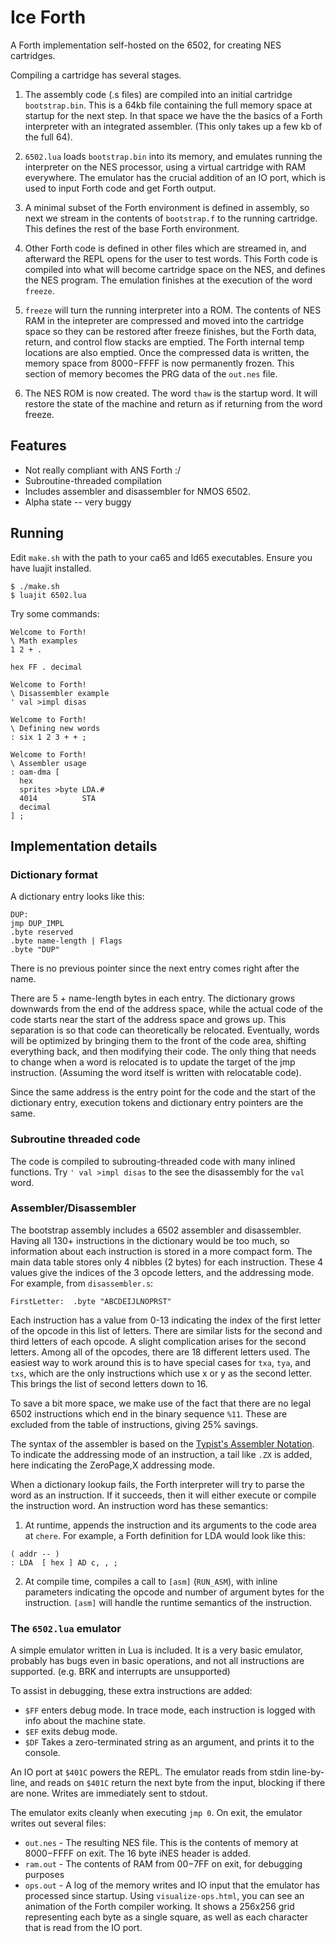 # Ice Forth

A Forth implementation self-hosted on the 6502, for creating NES cartridges.

Compiling a cartridge has several stages.

1. The assembly code (.s files) are compiled into an initial cartridge
   `bootstrap.bin`. This is a 64kb file containing the full memory space at
   startup for the next step. In that space we have the the basics of a Forth
   interpreter with an integrated assembler. (This only takes up a few kb of the
   full 64).

2. `6502.lua` loads `bootstrap.bin` into its memory, and emulates running the
   interpreter on the NES processor, using a virtual cartridge with RAM everywhere.
   The emulator has the crucial addition of an IO port, which is used to input
   Forth code and get Forth output.

3. A minimal subset of the Forth environment is defined in assembly, so next we
   stream in the contents of `bootstrap.f` to the running cartridge. This defines 
   the rest of the base Forth environment.

4. Other Forth code is defined in other files which are streamed in, and afterward
   the REPL opens for the user to test words. This Forth code is compiled into what
   will become cartridge space on the NES, and defines the NES program. The emulation
   finishes at the execution of the word `freeze`.

5. `freeze` will turn the running interpreter into a ROM. The contents of NES RAM in the
   intepreter are compressed and moved into the cartridge space so they can be restored
   after freeze finishes, but the Forth data, return, and control flow stacks are
   emptied. The Forth internal temp locations are also emptied. Once the compressed data
   is written, the memory space from $8000-$FFFF is now permanently frozen. This section
   of memory becomes the PRG data of the `out.nes` file.

6. The NES ROM is now created. The word `thaw` is the startup word. It will restore
   the state of the machine and return as if returning from the word freeze.
   
## Features

- Not really compliant with ANS Forth :/
- Subroutine-threaded compilation
- Includes assembler and disassembler for NMOS 6502.
- Alpha state -- very buggy

## Running

Edit `make.sh` with the path to your ca65 and ld65 executables.
Ensure you have luajit installed.

```
$ ./make.sh
$ luajit 6502.lua
```

Try some commands:

```
Welcome to Forth!
\ Math examples
1 2 + .

hex FF . decimal
```

```
Welcome to Forth!
\ Disassembler example
' val >impl disas
```

```
Welcome to Forth!
\ Defining new words
: six 1 2 3 + + ;
```

```
Welcome to Forth!
\ Assembler usage
: oam-dma [
  hex
  sprites >byte LDA.#
  4014          STA
  decimal
] ;
```

## Implementation details

### Dictionary format

A dictionary entry looks like this:

```
DUP:
jmp DUP_IMPL
.byte reserved
.byte name-length | Flags
.byte "DUP"
```

There is no previous pointer since the next entry comes right after
the name.

There are 5 + name-length bytes in each entry. The dictionary
grows downwards from the end of the address space, while the
actual code of the code starts near the start of the address
space and grows up. This separation is so that code can theoretically
be relocated. Eventually, words will be optimized by bringing them
to the front of the code area, shifting everything back, and then
modifying their code. The only thing that needs to change when a word
is relocated is to update the target of the jmp instruction.
(Assuming the word itself is written with relocatable code).

Since the same address is the entry point for the code and the
start of the dictionary entry, execution tokens and dictionary
entry pointers are the same.

### Subroutine threaded code

The code is compiled to subrouting-threaded code with many inlined
functions. Try `' val >impl disas` to the see the disassembly
for the `val` word.

### Assembler/Disassembler

The bootstrap assembly includes a 6502 assembler and disassembler.
Having all 130+ instructions in the dictionary would be too much,
so information about each instruction is stored in a more compact form.
The main data table stores only 4 nibbles (2 bytes) for each instruction.
These 4 values give the indices of the 3 opcode letters, and the addressing
mode. For example, from `disassembler.s`:

```
FirstLetter:  .byte "ABCDEIJLNOPRST"
```

Each instruction has a value from 0-13 indicating the index of the first
letter of the opcode in this list of letters. There are similar lists for
the second and third letters of each opcode. A slight complication arises
for the second letters. Among all of the opcodes, there are 18 different
letters used. The easiest way to work around this is to have special cases
for `txa`, `tya`, and `txs`, which are the only instructions which use
x or y as the second letter. This brings the list of second letters down
to 16.

To save a bit more space, we make use of the fact that there are no
legal 6502 instructions which end in the binary sequence `%11`. These are
excluded from the table of instructions, giving 25% savings.

The syntax of the assembler is based on the [Typist's Assembler Notation](https://docs.google.com/document/d/16Sv3Y-3rHPXyxT1J3zLBVq4reSPYtY2G6OSojNTm4SQ/edit#). To indicate the addressing mode
of an instruction, a tail like `.ZX` is added, here indicating the ZeroPage,X
addressing mode.

When a dictionary lookup fails, the Forth interpreter will try to parse
the word as an instruction. If it succeeds, then it will either execute
or compile the instruction word. An instruction word has these semantics:

1. At runtime, appends the instruction and its arguments to the code area
at `chere`. For example, a Forth definition for LDA would look like this:

```
( addr -- )
: LDA  [ hex ] AD c, , ;
```

2. At compile time, compiles a call to `[asm]` (`RUN_ASM`), with inline
parameters indicating the opcode and number of argument bytes for the
instruction. `[asm]` will handle the runtime semantics of the instruction.

### The `6502.lua` emulator

A simple emulator written in Lua is included. It is a very basic emulator,
probably has bugs even in basic operations, and not all instructions are
supported. (e.g. BRK and interrupts are unsupported)

To assist in debugging, these extra instructions are added:
- `$FF` enters debug mode. In trace mode, each instruction is logged with info about the machine state.
- `$EF` exits debug mode.
- `$DF` Takes a zero-terminated string as an argument, and prints it to the console.

An IO port at `$401C` powers the REPL. The emulator reads from stdin line-by-line,
and reads on `$401C` return the next byte from the input, blocking if there are none.
Writes are immediately sent to stdout.

The emulator exits cleanly when executing `jmp 0`. On exit, the emulator writes out several files:

- `out.nes` - The resulting NES file. This is the contents of memory at $8000-$FFFF on exit.
  The 16 byte iNES header is added.
- `ram.out` - The contents of RAM from $00-$7FF on exit, for debugging purposes
- `ops.out` - A log of the memory writes and IO input that the emulator has processed since startup.
  Using `visualize-ops.html`, you can see an animation of the Forth compiler working. It shows
  a 256x256 grid representing each byte as a single square, as well as each character that is read
  from the IO port.
